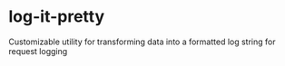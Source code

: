 # log-it-pretty
Customizable utility for transforming data into a formatted log string for request logging
